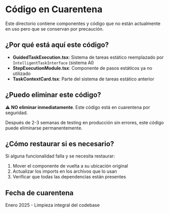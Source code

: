 # Código en Cuarentena

Este directorio contiene componentes y código que no están actualmente en uso pero que se conservan por precaución.

## ¿Por qué está aquí este código?

- **GuidedTaskExecution.tsx**: Sistema de tareas estático reemplazado por `IntelligentTaskInterface` (sistema AI)
- **StepExecutionModule.tsx**: Componente de pasos estáticos ya no utilizado
- **TaskContextCard.tsx**: Parte del sistema de tareas estático anterior

## ¿Puedo eliminar este código?

⚠️ **NO eliminar inmediatamente**. Este código está en cuarentena por seguridad.

Después de 2-3 semanas de testing en producción sin errores, este código puede eliminarse permanentemente.

## ¿Cómo restaurar si es necesario?

Si alguna funcionalidad falla y se necesita restaurar:
1. Mover el componente de vuelta a su ubicación original
2. Actualizar los imports en los archivos que lo usan
3. Verificar que todas las dependencias están presentes

## Fecha de cuarentena
Enero 2025 - Limpieza integral del codebase